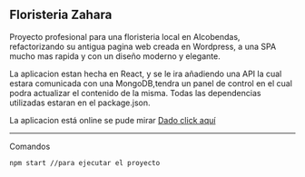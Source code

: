 ## Floristeria Zahara


Proyecto profesional para una floristeria local en Alcobendas, refactorizando su antigua pagina web creada en Wordpress, a una SPA mucho mas rapida y con un diseño moderno y elegante.

La aplicacion estan hecha en React, y se le ira añadiendo una API la cual 
estara comunicada con una MongoDB,tendra un panel de control en el cual podra 
actualizar el contenido de la misma.
Todas las dependencias utilizadas estaran en el package.json. 

La aplicacion está online se pude mirar <a href="https://floristzahara.netlify.app/">Dado click aquí</a>

<hr/>
Comandos


```
npm start //para ejecutar el proyecto
```

